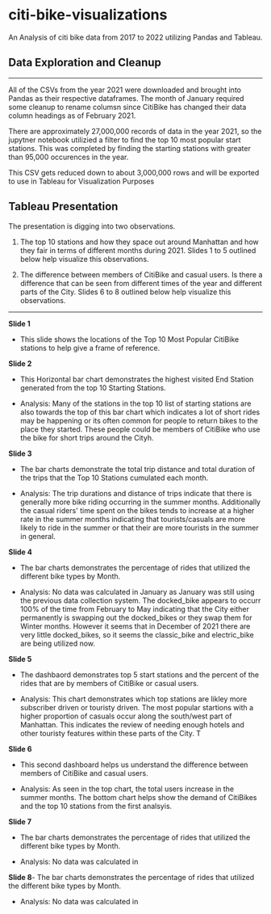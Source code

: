 # citi-bike-visualizations
An Analysis of citi bike data from 2017 to 2022 utilizing Pandas and Tableau.
## Data Exploration and Cleanup
***
All of the CSVs from the year 2021 were downloaded and brought into Pandas as their respective dataframes. The month of January required some cleanup to rename columsn since CitiBike has changed their data column headings as of February 2021.

There are approximately 27,000,000 records of data in the year 2021, so the jupytner notebook utilizied a filter to find the top 10 most popular start stations. This was completed by finding the starting stations with greater than 95,000 occurences in the year.

This CSV gets reduced down to about 3,000,000 rows and will be exported to use in Tableau for Visualization Purposes
## Tableau Presentation
The presentation is digging into two observations.

1. The top 10 stations and how they space out around Manhattan and how they fair in terms of different months during 2021. Slides 1 to 5 outlined below help visualize this observations.

1. The difference between members of CitiBike and casual users. Is there a difference that can be seen from different times of the year and different parts of the City. Slides 6 to 8 outlined below help visualize this observations.

***
**Slide 1**
- This slide shows the locations of the Top 10 Most Popular CitiBike stations to help give a frame of reference.

**Slide 2**
- This Horizontal bar chart demonstrates the highest visited End Station generated from the top 10 Starting Stations. 

- Analysis: Many of the stations in the top 10 list of starting stations are also towards the top of this bar chart which indicates a lot of short rides may be happening or its often common for people to return bikes to the place they started. These people could be members of CitiBike who use the bike for short trips around the Cityh.

**Slide 3**
- The bar charts demonstrate the total trip distance and total duration of the trips that the Top 10 Stations cumulated each month.

- Analysis: The trip durations and distance of trips indicate that there is generally more bike riding occurring in the summer months. Additionally the casual riders' time spent on the bikes tends to increase at a higher rate in the summer months indicating that tourists/casuals are more likely to ride in the summer or that their are more tourists in the summer in general.

**Slide 4**
- The bar charts demonstrates the percentage of rides that utilized the different bike types by Month.

- Analysis: No data was calculated in January as January was still using the previous data collection system. The docked_bike appears to occurr 100% of the time from February to May indicating that the City either permanently is swapping out the docked_bikes or they swap them for Winter months. However it seems that in December of 2021 there are very little docked_bikes, so it seems the classic_bike and electric_bike are being utilized now.

**Slide 5**
- The dashbaord demonstrates top 5 start stations and the percent of the rides that are by members of CitiBike or casual users.

- Analysis: This chart demonstrates which top stations are likley more subscriber driven or touristy driven. The most popular startions with a higher proportion of casuals occur along the south/west part of Manhattan. This indicates the review of needing enough hotels and other touristy features within these parts of the City. T

**Slide 6**
- This second dashboard helps us understand the difference between members of CitiBike and casual users.

- Analysis: As seen in the top chart, the total users increase in the summer months. The bottom chart helps show the demand of CitiBikes and the top 10 stations from the first analsyis.

**Slide 7**
- The bar charts demonstrates the percentage of rides that utilized the different bike types by Month.

- Analysis: No data was calculated in 

**Slide 8**- The bar charts demonstrates the percentage of rides that utilized the different bike types by Month.

- Analysis: No data was calculated in 

